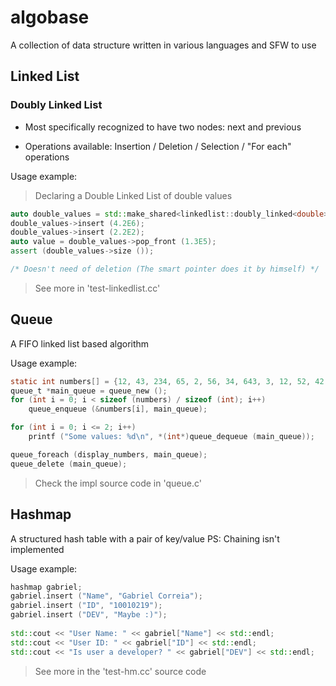 # algobase

A collection of data structure written in various languages and SFW to use

## Linked List

### Doubly Linked List

- Most specifically recognized to have two nodes: next and previous

- Operations available: Insertion / Deletion / Selection / "For each" operations

Usage example:

> Declaring a Double Linked List of double values

```cc
auto double_values = std::make_shared<linkedlist::doubly_linked<double>> ();
double_values->insert (4.2E6);
double_values->insert (2.2E2);
auto value = double_values->pop_front (1.3E5);
assert (double_values->size ());

/* Doesn't need of deletion (The smart pointer does it by himself) */
```

> See more in 'test-linkedlist.cc'

## Queue

A FIFO linked list based algorithm

Usage example:

```c
static int numbers[] = {12, 43, 234, 65, 2, 56, 34, 643, 3, 12, 52, 42, 52, 7725, 526,45, 256, 1};
queue_t *main_queue = queue_new ();
for (int i = 0; i < sizeof (numbers) / sizeof (int); i++)
    queue_enqueue (&numbers[i], main_queue);

for (int i = 0; i <= 2; i++)
    printf ("Some values: %d\n", *(int*)queue_dequeue (main_queue));

queue_foreach (display_numbers, main_queue);
queue_delete (main_queue);
```

> Check the impl source code in 'queue.c'

## Hashmap

A structured hash table with a pair of key/value
PS: Chaining isn't implemented

Usage example:

```cc
hashmap gabriel;
gabriel.insert ("Name", "Gabriel Correia");
gabriel.insert ("ID", "10010219");
gabriel.insert ("DEV", "Maybe :)");
    
std::cout << "User Name: " << gabriel["Name"] << std::endl;
std::cout << "User ID: " << gabriel["ID"] << std::endl;
std::cout << "Is user a developer? " << gabriel["DEV"] << std::endl;
```

> See more in the 'test-hm.cc' source code
